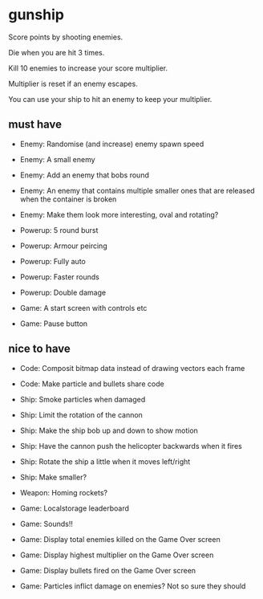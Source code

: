 # gunship

Score points by shooting enemies.

Die when you are hit 3 times.

Kill 10 enemies to increase your score multiplier.

Multiplier is reset if an enemy escapes.

You can use your ship to hit an enemy to keep your multiplier.

## must have

* Enemy: Randomise (and increase) enemy spawn speed
* Enemy: A small enemy
* Enemy: Add an enemy that bobs round
* Enemy: An enemy that contains multiple smaller ones that are released when the container is broken
* Enemy: Make them look more interesting, oval and rotating?

* Powerup: 5 round burst
* Powerup: Armour peircing
* Powerup: Fully auto
* Powerup: Faster rounds
* Powerup: Double damage

* Game: A start screen with controls etc
* Game: Pause button

## nice to have

* Code: Composit bitmap data instead of drawing vectors each frame
* Code: Make particle and bullets share code

* Ship: Smoke particles when damaged
* Ship: Limit the rotation of the cannon
* Ship: Make the ship bob up and down to show motion
* Ship: Have the cannon push the helicopter backwards when it fires
* Ship: Rotate the ship a little when it moves left/right
* Ship: Make smaller?

* Weapon: Homing rockets?

* Game: Localstorage leaderboard
* Game: Sounds!!
* Game: Display total enemies killed on the Game Over screen
* Game: Display highest multiplier on the Game Over screen
* Game: Display bullets fired on the Game Over screen
* Game: Particles inflict damage on enemies? Not so sure they should

